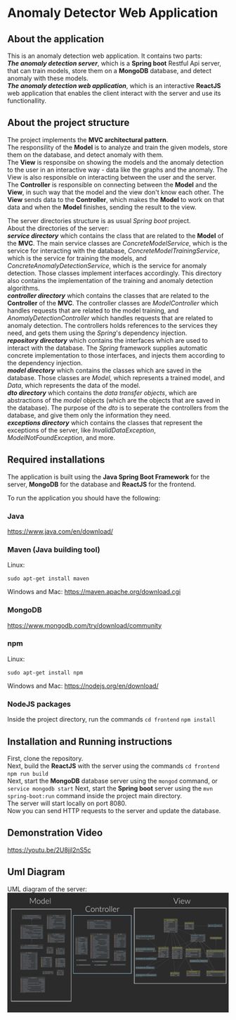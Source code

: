 # Anomaly Detector Web Application
About the application
---------------------
This is an anomaly detection web application. It contains two parts:  
***The anomaly detection server***, which is a **Spring boot** Restful Api server, that can train models, store them on a **MongoDB** database, and detect anomaly with these models.  
***The anomaly detection web application***, which is an interactive **ReactJS** web application that enables the client interact with the server and use its functionallity.  

About the project structure
---------------------------
The project implements the **MVC architectural pattern**.  
The responsility of the **Model** is to analyze and train the given models, store them on the database, and detect anomaly with them.  
The **View** is responsibe on showing the models and the anomaly detection to the user in an interactive way - data like the graphs and the anomaly. The View is also responsible on interacting between the user and the server.  
The **Controller** is responsible on connecting between the **Model** and the **View**, in such way that the model and the view don't know each other. The **View** sends data to the **Controller**, which makes the **Model** to work on that data and when the **Model** finishes, sending the result to the view.  

The server directories structure is as usual *Spring boot* project.  
About the directories of the server:  
***service directory*** which contains the class that are related to the **Model** of the **MVC**. The main service classes are *ConcreteModelService*, which is the service for interacting with the database, *ConcreteModelTrainingService*, which is the service for training the models, and *ConcreteAnomalyDetectionService*, which is the service for anomaly detection. Those classes implement interfaces accordingly. This directory also contains the implementation of the training and anomaly detection algorithms.  
***controller directory*** which contains the classes that are related to the **Controller** of the **MVC**. The controller classes are *ModelController* which handles requests that are related to the model training, and *AnomalyDetectionController* which handles requests that are related to anomaly detection. The controllers holds references to the services they need, and gets them using the *Spring*'s dependency injection.  
***repository directory*** which contains the interfaces which are used to interact with the database. The *Spring* framework supplies automatic concrete implementation to those interfaces, and injects them according to the dependency injection.  
***model directory*** which contains the classes which are saved in the database. Those classes are *Model*, which represents a trained model, and *Data*, which represents the data of the model.  
***dto directory*** which contains the *data transfer objects*, which are abstractions of the *model* objects (which are the objects that are saved in the database). The purpose of the *dto* is to seperate the controllers from the database, and give them only the information they need.  
***exceptions directory*** which contains the classes that represent the exceptions of the server, like *InvalidDataException*, *ModelNotFoundException*, and more.

Required installations
----------------------
The application is built using the **Java Spring Boot Framework** for the server, **MongoDB** for the database and **ReactJS** for the frontend.  

To run the application you should have the following:  
### Java
https://www.java.com/en/download/

### Maven (Java building tool)

Linux:
```
sudo apt-get install maven
```
Windows and Mac:
https://maven.apache.org/download.cgi

### MongoDB
https://www.mongodb.com/try/download/community

### npm

Linux:
```
sudo apt-get install npm
```
Windows and Mac:
https://nodejs.org/en/download/

### NodeJS packages
Inside the project directory, run the commands ```cd frontend``` ```npm install``` 

Installation and Running instructions
-------------------------------------
First, clone the repository.  
Next, build the **ReactJS** with the server using the commands ```cd frontend``` ```npm run build```  
Next, start the **MongoDB** database server using the ```mongod``` command, or ```service mongodb start```
Next, start the **Spring boot** server using the ```mvn spring-boot:run``` command inside the project main directory.  
The server will start locally on port 8080.  
Now you can send HTTP requests to the server and update the database.  

Demonstration Video
----------------
https://youtu.be/2U8jjl2nS5c

Uml Diagram
----------------
UML diagram of the server:  
![Screenshot](diag.png)  
  




